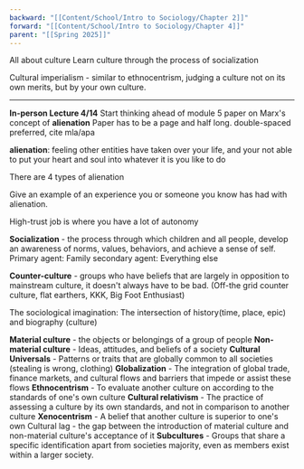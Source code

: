 ```yaml
---
backward: "[[Content/School/Intro to Sociology/Chapter 2]]"
forward: "[[Content/School/Intro to Sociology/Chapter 4]]"
parent: "[[Spring 2025]]"
---
```


All about culture 
Learn culture through the process of socialization

Cultural imperialism - similar to ethnocentrism, judging a culture not on its own merits, but by your own culture. 

---
**In-person Lecture 4/14**
Start thinking ahead of module 5 paper on Marx's concept of **alienation**
Paper has to be a page and half long.
double-spaced preferred, cite mla/apa

**alienation**: feeling other entities have taken over your life, and your not able to put your heart and soul into whatever it is you like to do

There are 4 types of alienation

Give an example of an experience you or someone you know has had with alienation.

High-trust job is where you have a lot of autonomy

**Socialization** - the process through which children and all people, develop an awareness of norms, values, behaviors, and achieve a sense of self.
Primary agent: Family
secondary agent: Everything else

**Counter-culture** - groups who have beliefs that are largely in opposition to mainstream culture, it doesn't always have to be bad. (Off-the grid counter culture, flat earthers, KKK, Big Foot Enthusiast)

The sociological imagination: The intersection of history(time, place, epic) and biography (culture)

**Material culture** - the objects or belongings of a group of people 
**Non-material culture** - Ideas, attitudes, and beliefs of a society 
**Cultural Universals** - Patterns or traits that are globally common to all societies (stealing is wrong, clothing)
**Globalization** - The integration of global trade, finance markets, and cultural flows and barriers that impede or assist these flows
**Ethnocentrism** - To evaluate another culture on according to the standards of one's own culture 
**Cultural relativism** - The practice of assessing a culture by its own standards, and not in comparison to another culture 
**Xenocentrism** - A belief that another culture is superior to one's own
Cultural lag - the gap between the introduction of material culture and non-material culture's acceptance of it
**Subcultures** - Groups that share a specific identification apart from societies majority, even as members exist within a larger society.




